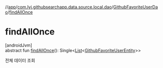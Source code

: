 //[app](../../../index.md)/[com.lyj.githubsearchapp.data.source.local.dao](../index.md)/[GithubFavoriteUserDao](index.md)/[findAllOnce](find-all-once.md)

# findAllOnce

[androidJvm]\
abstract fun [findAllOnce](find-all-once.md)(): Single&lt;[List](https://kotlinlang.org/api/latest/jvm/stdlib/kotlin.collections/-list/index.html)&lt;[GithubFavoriteUserEntity](../../com.lyj.githubsearchapp.data.source.local.entity/-github-favorite-user-entity/index.md)&gt;&gt;

전체 데이터 조회
